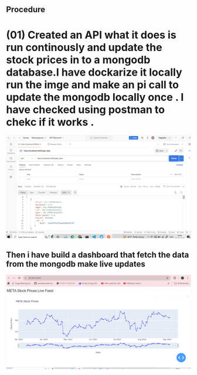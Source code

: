 ## Procedure

# (01) Created an API what it does is run continously and update the stock prices in to a mongodb database.I have dockarize it locally run the imge and make an pi call to update the mongodb locally once . I have checked using postman to chekc if it works .

![postman image](postman.jpg)

## Then i have build a dashboard that fetch the data from the mongodb make live updates

![dashboard image](dashboard.jpg)
